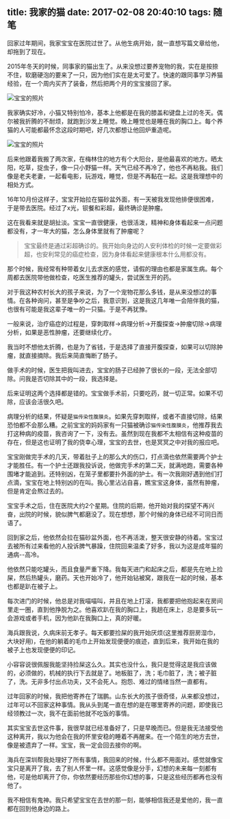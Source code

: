 title: 我家的猫
date: 2017-02-08 20:40:10
tags: 随笔
---

回家过年期间，我家宝宝在医院过世了。从他生病开始，就一直想写篇文章给他，却拖到了现在。<!--more-->

2015年冬天的时候，同事家的猫出生了。从来没想过要养宠物的我，实在是按捺不住，软磨硬泡的要来了一只，因为他们实在是太可爱了。快速的跟同事学习养猫经验，在一个周内买齐了装备，然后把两个月的宝宝接回了家。

![宝宝的照片](http://ali.0x01.site/WX20170208-212329.png?imageView2/0/h/600 "这只猫这么可爱")

我家确实好冷，小猫又特别怕冷，基本上他都是在我的膝盖和键盘上过的冬天。偶尔被我折腾的不耐烦，就跑到沙发上睡觉。晚上睡觉也是睡在我的胸口上。每个养猫的人可能都最怀念这段时期吧，好几次都想让他回炉重造呢。

![宝宝的照片](http://ali.0x01.site/IMG_3427.JPG?imageView2/0/h/600 "这只猫这么可爱")

后来他跟着我搬了两次家，在梅林住的地方有个大阳台，是他最喜欢的地方。晒太阳，吃草，捉虫子，像一只小野猫一样。天气已经不再冷了，他也不再粘我。我们像是老夫老妻，一起看电影，玩游戏，睡觉，但是不再黏在一起。这是我理想中的相处方式。

16年10月份这样子，宝宝开始拉在猫砂盆外面，有一天被我发现他排便很困难，于是带去医院。经过了x光，钡餐和彩超，最终确诊是肿瘤。

这在我看来就是胡扯淡。宝宝一直很健康，也很活泼，精神和身体看起来一点问题都没有，才一年大的猫，怎么身体里就有了肿瘤呢？

>宝宝最终是通过彩超确诊的。我开始向身边的人安利体检的时候一定要做彩超，也安利常见的癌症检查，因为身体看起来健康根本什么用都没有。

那个时候，我经常有种带着女儿去求医的感觉，请假的理由也都是家属生病。每个周都去医院带他做检查，吃医生推荐的罐头，尝试医生开的药。

对于我这种农村长大的孩子来说，为了一个宠物花那么多钱，是从来没想过的事情。在各种询问，甚至是争吵之后，我意识到，这是我这几年唯一会陪伴我的猫，也很有可能是我这辈子唯一的一只猫。于是不再犹豫。

一般来说，治疗癌症的过程是，穿刺取样->病理分析->开腹探查->肿瘤切除->病理分析，如果是恶性肿瘤，还要继续化疗。

我当时不想他太折腾，也是为了省钱，于是选择了直接开腹探查，如果可以切除肿瘤，就直接摘除。我后来简直悔断了肠子。

做手术的时候，医生把我叫进去，宝宝的肠子已经肿了很长的一段，无法全部切除。问我是否切除其中的一段，我选择是。

后来证明这两个选择都是错的。宝宝做手术前，只要吃药，就一切正常。如果不切除，应该会活很久吧。

病理分析的结果，怀疑是`猫传染性腹膜炎`。如果先穿刺取样，或者不直接切除，结果恐怕都不会那么糟。之前宝宝的妈妈家有一只猫被确诊`猫传染性腹膜炎`，他推荐我去打这种病的疫苗，我咨询了一下，没有去。虽然到现在我都不太相信有这种疫苗的存在，但是这也证明了我的侥幸心理，宝宝的去世，也是冥冥之中对我的报应吧。

宝宝刚做完手术的几天，带着肚子上的那么大的伤口，打点滴也依然需要两个护士才能胜任。有一个护士还跟我投诉说，他做完手术的第二天，就满地跑，需要各种围堵才能追到。还特别凶，在笼子里都要扑外面的护士。有一次我刚好遇到他们打点滴，宝宝在地上特别凶的在叫。我心里沾沾自喜，瞧宝宝这身体，虽然有肿瘤，但是肯定会熬过去的。

宝宝手术之后，住在医院大约2个星期。住院的后期，他开始对我的探望不再兴奋，出院的时候，貌似脾气都磨没了。现在想想，那个时候的身体已经不可同日而语了。

回到家之后，他依然会拉在猫砂盆外面，也不再活泼，整天很安静的待着。宝宝过去被所有过来看他的人投诉脾气暴躁，住院回来温柔了好多，我以为这是成年猫的通病--高冷。

他依然只能吃罐头，而且食量严重下降。我每天进门和起床之后，都是先在地上捡屎，然后热罐头，磨药。天也开始冷了，他开始钻被窝，跟我在一起的时候，基本也都是趴在被子上。

每次进门的时候，他总是对我喵喵叫，并且在地上打滚，我都要把他抱起来在房间里走一圈，直到他挣脱为之。他喜欢趴在我的胸口上，我趟在床上，总是要多玩一会游戏或者手机，因为他趴在我胸口上，真的好暖。

海兵跟我说，久病床前无孝子。每天都要捡屎的我开始厌烦(这里推荐厨房湿巾，大块好用)，在他的躺着的毛巾上开始发现便便的痕迹，直到后来，我开始在我的被子上也发现便便的印记。

小容容说很佩服我能坚持捡屎这么久。其实也没什么，我只是觉得这是我应该做的，必须做的，机械的执行下去就是了。地板脏了，洗；毛巾脏了，洗；被子脏了，洗。无非多付出点功夫，又不会死人。抱怨、难过的情绪当然一直都有。

过年回家的时候，我把他寄养在了瑞鹏。山东长大的孩子很奇怪，从来都没想过，过年可以不回家这种事情。我从头到尾一直在想的是在哪里寄养的问题，即使我已经领教过一次，我不在面前他就不吃饭的事情。

其实宝宝去世这件事，我很早就已经准备好了，只是早晚而已。但是我无法接受他这种离开，我以为他会在我的怀里安稳的睡着不再醒来。在一个陌生的地方去世，像是被遗弃了一样。宝宝，我一定会回去接你的啊。

海兵在深圳帮我处理好了所有事情，我回来的时候，什么都不用面对。感觉就像宝宝只是离开了我，去了别人怀里一样。这感觉像是分手，幻想的未来每一刻都有他，可是他却离开了你，你依然要经历那些你幻想的事，只是这些经历都再也没有他了。

我不相信有鬼神。我只希望宝宝在去世的那一刻，能够相信我还是爱他的，我一直都在回到他身边的路上。
